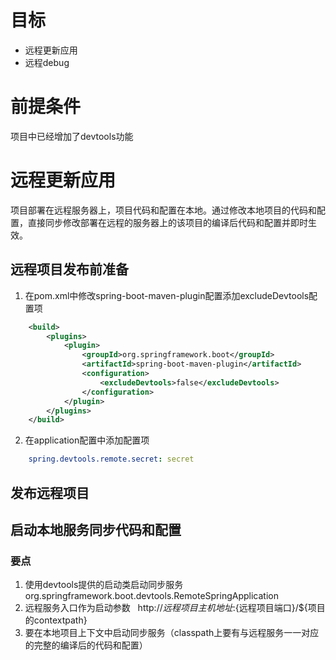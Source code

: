 # 目标

- 远程更新应用
- 远程debug

# 前提条件
项目中已经增加了devtools功能

# 远程更新应用
项目部署在远程服务器上，项目代码和配置在本地。通过修改本地项目的代码和配置，直接同步修改部署在远程的服务器上的该项目的编译后代码和配置并即时生效。

## 远程项目发布前准备
1. 在pom.xml中修改spring-boot-maven-plugin配置添加excludeDevtools配置项
```xml
	<build>
		<plugins>
			<plugin>
				<groupId>org.springframework.boot</groupId>
				<artifactId>spring-boot-maven-plugin</artifactId>
				<configuration>
					<excludeDevtools>false</excludeDevtools>
				</configuration>
			</plugin>
		</plugins>
	</build>
```
2. 在application配置中添加配置项
```yml
    spring.devtools.remote.secret: secret
```
## 发布远程项目

## 启动本地服务同步代码和配置
### 要点
1. 使用devtools提供的启动类启动同步服务
   org.springframework.boot.devtools.RemoteSpringApplication
2. 远程服务入口作为启动参数
   http://${远程项目主机地址}:${远程项目端口}/${项目的contextpath}
3. 要在本地项目上下文中启动同步服务（classpath上要有与远程服务一一对应的完整的编译后的代码和配置）

   
